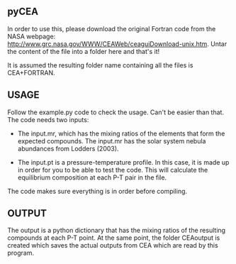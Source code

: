 pyCEA
-----

In order to use this, please download the original Fortran code from the NASA 
webpage: http://www.grc.nasa.gov/WWW/CEAWeb/ceaguiDownload-unix.htm. Untar the 
content of the file into a folder here and that's it! 

It is assumed the resulting folder name containing all the files is CEA+FORTRAN.

USAGE
-----

Follow the example.py code to check the usage. Can't be easier than that. The code 
needs two inputs:

- The input.mr, which has the mixing ratios of the elements that form the expected 
  compounds. The input.mr has the solar system nebula abundances from Lodders (2003).

- The input.pt is a pressure-temperature profile. In this case, it is made up in order 
  for you to be able to test the code. This will calculate the equilibrium composition at 
  each P-T pair in the file.

The code makes sure everything is in order before compiling. 

OUTPUT
------

The output is a python dictionary that has the mixing ratios of the resulting compounds at 
each P-T point. At the same point, the folder CEAoutput is created which saves the actual 
outputs from CEA which are read by this program.
